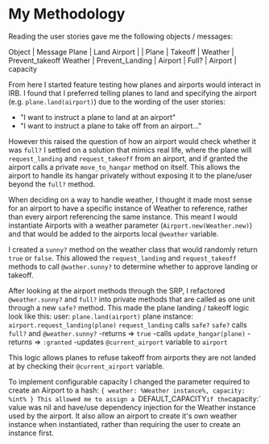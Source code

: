 My Methodology
=================

Reading the user stories gave me the following objects / messages:

Object	| Message
Plane	| Land
Airport	| 
	| 
Plane	| Takeoff
	| 
Weather	| Prevent_takeoff
Weather	| Prevent_Landing
	| 
Airport	| Full?
	| 
Airport	| capacity

From here I started feature testing how planes and airports would interact in IRB. I found 
that I preferred telling planes to land and specifying the airport (e.g. `plane.land(airport)`)
due to the wording of the user stories:

-  "I want to instruct a plane to land at an airport"
-  "I want to instruct a plane to take off from an airport..."

However this raised the question of how an airport would check whether it was `full?`
I settled on a solution that mimics real life, where the plane will `request_landing` and `request_takeoff` from an airport, and if granted the airport calls a private `move_to_hangar` method on itself. This allows the airport to handle its hangar privately without exposing it to the plane/user beyond the `full?` method.

When deciding on a way to handle weather, I thought it made most sense for an airport to have a specific instance of Weather to reference, rather than every airport referencing the same instance. This meant I would instantiate Airports with a weather parameter (`Airport.new(Weather.new)`) and that would be added to the airports local `@weather` variable.

I created a `sunny?` method on the weather class that would randomly return `true` or `false`. This allowed the `request_landing` and `request_takeoff` methods to call `@wather.sunny?` to determine whether to approve landing or takeoff. 

After looking at the airport methods through the SRP, I refactored `@weather.sunny?` and `full?` into private methods that are called as one unit through a new `safe?` method. This made the plane landing / takeoff logic look like this:
        user: `plane.land(airport)`
                plane instance: `airport.request_landing(plane)`
                        `request_landing` calls `safe?`
                                `safe?` calls `full?` and `@weather.sunny?`
                                -returns => `true`
                        -calls `update_hangar(plane)`
                        -returns => `:granted`
                -updates `@current_airport` variable to `airport`

This logic allows planes to refuse takeoff from airports they are not landed at by checking their `@current_airport` variable.

To implement configurable capacity I changed the parameter required to create an Airport to a hash:
        `{ weather: %Weather instance%, capacity: %int% }
This allowed me to assign a `DEFAULT_CAPACITY` if the `capacity:` value was nil and have/use dependency injection for the Weather instance used by the airport. It also allow an airport to create it's own weather instance when instantiated, rather than requiring the user to create an instance first.
                

